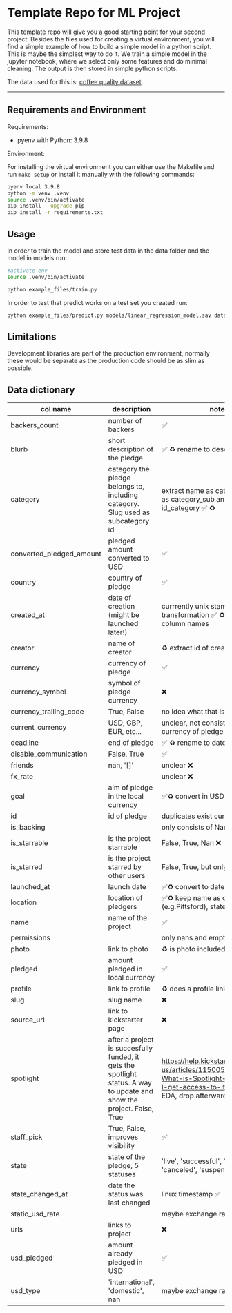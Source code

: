 # Template Repo for ML Project

This template repo will give you a good starting point for your second project. Besides the files used for creating a virtual environment, you will find a simple example of how to build a simple model in a python script. This is maybe the simplest way to do it. We train a simple model in the jupyter notebook, where we select only some features and do minimal cleaning. The output is then stored in simple python scripts.

The data used for this is: [coffee quality dataset](https://github.com/jldbc/coffee-quality-database).

---
## Requirements and Environment

Requirements:
- pyenv with Python: 3.9.8

Environment: 

For installing the virtual environment you can either use the Makefile and run `make setup` or install it manually with the following commands: 

```Bash
pyenv local 3.9.8
python -m venv .venv
source .venv/bin/activate
pip install --upgrade pip
pip install -r requirements.txt
```

## Usage

In order to train the model and store test data in the data folder and the model in models run:

```bash
#activate env
source .venv/bin/activate

python example_files/train.py  
```

In order to test that predict works on a test set you created run:

```bash
python example_files/predict.py models/linear_regression_model.sav data/X_test.csv data/y_test.csv
```

## Limitations

Development libraries are part of the production environment, normally these would be separate as the production code should be as slim as possible.

## Data dictionary

col name | description | notes  
-----|-------|-------
backers_count | number of backers |   ✅
blurb | short description of the pledge |  ✅ ♻️ rename to description 
category | category the pledge belongs to, including category. Slug used as subcategory id | extract name as category and slug as category_sub and id as id_category ✅ ♻️
converted_pledged_amount | pledged amount converted to USD | ✅
country | country of pledge | ✅
created_at | date of creation (might be launched later!) | currrently unix stamp, needs transformation ✅  ♻️ change column  names
creator | name of creator | ♻️ extract id of creator ✅
currency | currency of pledge | ✅
currency_symbol | symbol of pledge currency | ❌
currency_trailing_code | True, False | no idea what that is ❌
current_currency | USD, GBP, EUR, etc...| unclear, not consistent witch currency of pledge ✅
deadline | end of pledge | ✅ ♻️ rename to date
disable_communication | False, True | ✅
friends | nan, '[]' | unclear ❌
fx_rate | | unclear ❌
goal | aim of pledge in the local currency |✅♻️ convert in USD
id | id of pledge | duplicates exist currently ✅
is_backing | | only consists of Nans and False ❌
is_starrable | is the project starrable | False, True, Nan ❌
is_starred | is the project starred by other users | False, True, but only 300 values❌
launched_at | launch date | ✅♻️ convert to date
location | location of pledgers| ✅♻️ keep name as city (e.g.Pittsford), state (e.g. "VT") 
name | name of the project | ✅
permissions | | only nans and empty lists ❌
photo | link to photo | ♻️ is photo included? ✅
pledged | amount pledged in local currency | ✅
profile | link to profile | ♻️ does a profile link exist? ✅
slug | slug name | ❌
source_url | link to kickstarter page | ❌
spotlight | after a project is succesfully funded, it gets the spotlight status. A way to update and show the project. False, True| https://help.kickstarter.com/hc/en-us/articles/115005135834-What-is-Spotlight-and-how-do-I-get-access-to-it- ✅ only for EDA, drop afterwards
staff_pick | True, False, improves visibility  | ✅
state | state of the pledge, 5 statuses | 'live', 'successful', 'failed', 'canceled', 'suspended' 
state_changed_at | date the status was last changed | linux timestamp ✅
static_usd_rate | |maybe exchange rate? ✅
urls | links to project |❌
usd_pledged | amount already pledged in USD |✅
usd_type | 'international', 'domestic', nan | maybe exchange rate type? ❌